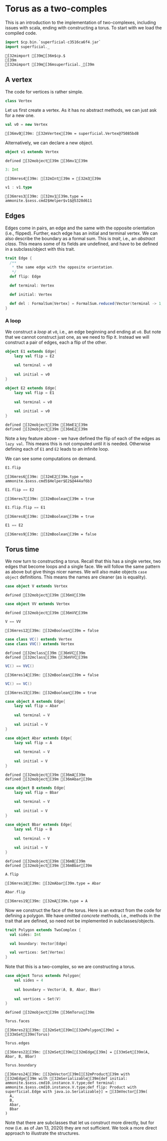 
# Torus as a two-comples

This is an introduction to the implementation of two-complexes, including issues with scala, ending with constructing a torus. To start with we load the compiled code.


```scala
import $cp.bin.`superficial-c3516ca6f4.jar`
import superficial._
```




    [32mimport [39m[36m$cp.$                               
    [39m
    [32mimport [39m[36msuperficial._[39m



## A vertex

The code for vertices is rather simple.

```scala
class Vertex
```

Let us first create a vertex. As it has no abstract methods, we can just ask for a new one. 


```scala
val v0 = new Vertex
```




    [36mv0[39m: [32mVertex[39m = superficial.Vertex@75085bd8



Alternatively, we can declare a new object.


```scala
object v1 extends Vertex
```




    defined [32mobject[39m [36mv1[39m




```scala
3: Int
```




    [36mres4[39m: [32mInt[39m = [32m3[39m




```scala
v1 : v1.type
```




    [36mres3[39m: [32mv1[39m.type = ammonite.$sess.cmd2$Helper$v1$@5328d611



## Edges

Edges come in pairs, an edge and the same with the opposite orientation (i.e., flipped). Further, each edge has an initial and terminal vertex. We can also describe the boundary as a formal sum. This is _trait_, i.e., an _abstract class_. This means some of its fields are undefined, and have to be defined in a subclass/object with this trait.

```scala
trait Edge {
  /**
   * the same edge with the opposite orientation.
   */
  def flip: Edge

  def terminal: Vertex

  def initial: Vertex

  def del : FormalSum[Vertex] = FormalSum.reduced(Vector(terminal -> 1, initial -> -1))
}
```

### A loop

We construct a _loop_ at `v0`, i.e., an edge beginning and ending at `v0`. But note that we cannot construct just one, as we need to flip it. Instead we will construct a pair of edges, each a flip of the other. 


```scala
object E1 extends Edge{
    lazy val flip = E2
    
    val terminal = v0
    
    val initial = v0        
}

object E2 extends Edge{
    lazy val flip = E1
    
    val terminal = v0
    
    val initial = v0        
}
```




    defined [32mobject[39m [36mE1[39m
    defined [32mobject[39m [36mE2[39m



Note a key feature above - we have defined the flip of each of the edges as `lazy val`. This means this is not computed until it is needed. Otherwise defining each of `E1` and `E2` leads to an infinite loop. 

We can see some computations on demand.


```scala
E1.flip
```




    [36mres6[39m: [32mE2[39m.type = ammonite.$sess.cmd5$Helper$E2$@444af6b3




```scala
E1.flip == E2
```




    [36mres7[39m: [32mBoolean[39m = true




```scala
E1.flip.flip == E1
```




    [36mres8[39m: [32mBoolean[39m = true




```scala
E1 == E2
```




    [36mres9[39m: [32mBoolean[39m = false



## Torus time

We now turn to constructing a torus. Recall that this has a single vertex, two edges that become loops and a single face. We will follow the same pattern as above but give things nicer names. We will also make objects `case object` definitions. This means the names are cleaner (as is equality).


```scala
case object V extends Vertex
```




    defined [32mobject[39m [36mV[39m




```scala
case object VV extends Vertex
```




    defined [32mobject[39m [36mVV[39m




```scala
V == VV
```




    [36mres12[39m: [32mBoolean[39m = false




```scala
case class VC() extends Vertex
case class VVC() extends Vertex
```




    defined [32mclass[39m [36mVC[39m
    defined [32mclass[39m [36mVVC[39m




```scala
VC() == VVC()
```




    [36mres14[39m: [32mBoolean[39m = false




```scala
VC() == VC()
```




    [36mres15[39m: [32mBoolean[39m = true




```scala
case object A extends Edge{
    lazy val flip = Abar
    
    val terminal = V
    
    val initial = V        
}

case object Abar extends Edge{
    lazy val flip = A
    
    val terminal = V
    
    val initial = V        
}
```




    defined [32mobject[39m [36mA[39m
    defined [32mobject[39m [36mAbar[39m




```scala
case object B extends Edge{
    lazy val flip = Bbar
    
    val terminal = V
    
    val initial = V        
}

case object Bbar extends Edge{
    lazy val flip = B
    
    val terminal = V
    
    val initial = V        
}

```




    defined [32mobject[39m [36mB[39m
    defined [32mobject[39m [36mBbar[39m




```scala
A.flip
```




    [36mres18[39m: [32mAbar[39m.type = Abar




```scala
Abar.flip
```




    [36mres19[39m: [32mA[39m.type = A



Now we construct the face of the torus. Here is an extract from the code for defining a polygon. We have omitted  _concrete_ methods, i.e., methods in the trait that are defined, so need not be implemented in subclasses/objects.

```scala
trait Polygon extends TwoComplex {
  val sides: Int

  val boundary: Vector[Edge]

  val vertices: Set[Vertex]
}
```

Note that this is a two-complex, so we are constructing a torus.


```scala
case object Torus extends Polygon{
    val sides = 4
    
    val boundary = Vector(A, B, Abar, Bbar)
    
    val vertices = Set(V)
}
```




    defined [32mobject[39m [36mTorus[39m




```scala
Torus.faces
```




    [36mres21[39m: [32mSet[39m[[32mPolygon[39m] = [33mSet[39m(Torus)




```scala
Torus.edges
```




    [36mres22[39m: [32mSet[39m[[32mEdge[39m] = [33mSet[39m(A, Abar, B, Bbar)




```scala
Torus.boundary
```




    [36mres24[39m: [32mVector[39m[[32mProduct[39m with [32mEdge[39m with [32mSerializable[39m{def initial: ammonite.$sess.cmd10.instance.V.type;def terminal: ammonite.$sess.cmd10.instance.V.type;def flip: Product with superficial.Edge with java.io.Serializable}] = [33mVector[39m(
      A,
      B,
      Abar,
      Bbar
    )



Note that there are subclasses that let us construct more directly, but for now (i.e. as of Jan 13, 2020) they are not sufficient. We took a more direct approach to illustrate the structures.
